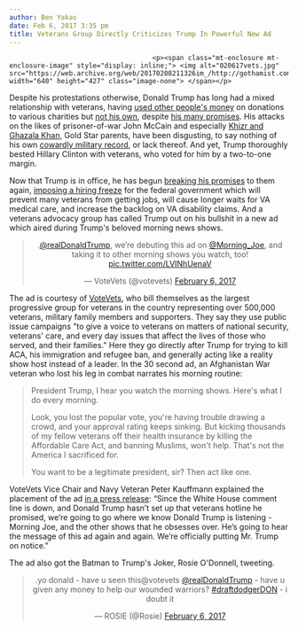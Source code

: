 ```yaml
---
author: Ben Yakas
date: Feb 6, 2017 3:35 pm
title: Veterans Group Directly Criticizes Trump In Powerful New Ad
---
```


	
										<p><span class="mt-enclosure mt-enclosure-image" style="display: inline;"> <img alt="020617vets.jpg" src="https://web.archive.org/web/20170208211326im_/http://gothamist.com/attachments/byakas/020617vets.jpg" width="640" height="427" class="image-none"> </span></p>

<p>Despite his protestations otherwise, Donald Trump has long had a mixed relationship with veterans, having <a href="https://web.archive.org/web/20170208211326/https://www.washingtonpost.com/news/post-politics/wp/2016/05/30/tomorrow-trump-will-give-more-details-about-his-donations-to-vets-heres-what-we-still-dont-know/?utm_term=.259b4f864c26">used other people&apos;s money</a> on donations to various charities but <a href="https://web.archive.org/web/20170208211326/http://www.msnbc.com/msnbc/trumps-history-veterans-gets-renewed-scrutiny">not his own</a>, despite <a href="https://web.archive.org/web/20170208211326/https://www.washingtonpost.com/news/post-politics/wp/2016/05/24/four-months-later-donald-trump-says-he-gave-1-million-to-veterans-group/?utm_term=.d923eaf0be43">his many promises</a>. His attacks on the likes of prisoner-of-war John McCain and especially <a href="https://web.archive.org/web/20170208211326/https://www.theguardian.com/us-news/2016/dec/20/khizr-khan-vilified-trump-far-right-voice-heard">Khizr and Ghazala Khan</a>, Gold Star parents, have been disgusting, to say nothing of his own <a href="https://web.archive.org/web/20170208211326/http://thehill.com/blogs/ballot-box/presidential-races/290105-trump-got-five-draft-deferments-during-vietnam">cowardly military record</a>, or lack thereof. And yet, Trump thoroughly bested Hillary Clinton with veterans, who voted for him by a two-to-one margin.</p>

<p>Now that Trump is in office, he has begun <a href="https://web.archive.org/web/20170208211326/https://newrepublic.com/article/140357/donald-trump-no-friend-veterans">breaking his promises</a> to them again, <a href="https://web.archive.org/web/20170208211326/http://thehill.com/blogs/pundits-blog/the-administration/316467-trumps-hiring-freeze-breaks-faith-with-americas">imposing a hiring freeze</a> for the federal government which will prevent many veterans from getting jobs, will cause longer waits for VA medical care, and increase the backlog on VA disability claims. And a veterans advocacy group has called Trump out on his bullshit in a new ad which aired during Trump&apos;s beloved morning news shows.</p>

<center><blockquote class="twitter-tweet" data-lang="en"><p lang="en" dir="ltr">.<a href="https://web.archive.org/web/20170208211326/https://twitter.com/realDonaldTrump">@realDonaldTrump</a>, we&#x2019;re debuting this ad on <a href="https://web.archive.org/web/20170208211326/https://twitter.com/Morning_Joe">@Morning_Joe</a>, and taking it to other morning shows you watch, too! <a href="https://web.archive.org/web/20170208211326/https://t.co/LVINhUenaV">pic.twitter.com/LVINhUenaV</a></p>&#x2014; VoteVets (@votevets) <a href="https://web.archive.org/web/20170208211326/https://twitter.com/votevets/status/828567034254487553">February 6, 2017</a></blockquote>
<script async src="//web.archive.org/web/20170208211326js_/http://platform.twitter.com/widgets.js" charset="utf-8"></script></center>

<p>The ad is courtesy of <a href="https://web.archive.org/web/20170208211326/http://www.votevets.org/">VoteVets</a>, who bill themselves as the largest progressive group for veterans in the country representing over 500,000 veterans, military family members and supporters. They say they use public issue campaigns &quot;to give a voice to veterans on matters of national security, veterans&apos; care, and every day issues that affect the lives of those who served, and their families.&quot; Here they go directly after Trump for trying to kill ACA, his immigration and refugee ban, and generally acting like a reality show host instead of a leader. In the 30 second ad, an Afghanistan War veteran who lost his leg in combat narrates his morning routine:</p>

<blockquote>President Trump, I hear you watch the morning shows. Here&apos;s what I do every morning.

<p>Look, you lost the popular vote, you&apos;re having trouble drawing a crowd, and your approval rating keeps sinking. But kicking thousands of my fellow veterans off their health insurance by killing the Affordable Care Act, and banning Muslims, won&apos;t help. That&apos;s not the America I sacrificed for. </p>

<p>You want to be a legitimate president, sir? Then act like one.</p></blockquote><p></p>

<p>VoteVets Vice Chair and Navy Veteran Peter Kauffmann explained the placement of the ad <a href="https://web.archive.org/web/20170208211326/http://www.votevets.org/press/votevets-releases-blistering-new-ad-telling-trump-to-start-acting-like-a-legitimate-president">in a press release</a>: &#x201C;Since the White House comment line is down, and Donald Trump hasn&#x2019;t set up that veterans hotline he promised, we&#x2019;re going to go where we know Donald Trump is listening - Morning Joe, and the other shows that he obsesses over.  He&#x2019;s going to hear the message of this ad again and again.  We&#x2019;re officially putting Mr. Trump on notice.&quot;</p>

<p>The ad also got the Batman to Trump&apos;s Joker, Rosie O&apos;Donnell, tweeting.</p>

<center><blockquote class="twitter-tweet" data-lang="en"><p lang="en" dir="ltr">.yo donald - have u seen this@votevets <a href="https://web.archive.org/web/20170208211326/https://twitter.com/realDonaldTrump">@realDonaldTrump</a> - have u given any money to help our wounded warriors? <a href="https://web.archive.org/web/20170208211326/https://twitter.com/hashtag/draftdodgerDON?src=hash">#draftdodgerDON</a> - i doubt it</p>&#x2014; ROSIE (@Rosie) <a href="https://web.archive.org/web/20170208211326/https://twitter.com/Rosie/status/828625680921399298">February 6, 2017</a></blockquote>
<script async src="//web.archive.org/web/20170208211326js_/http://platform.twitter.com/widgets.js" charset="utf-8"></script></center>					
										
									
				